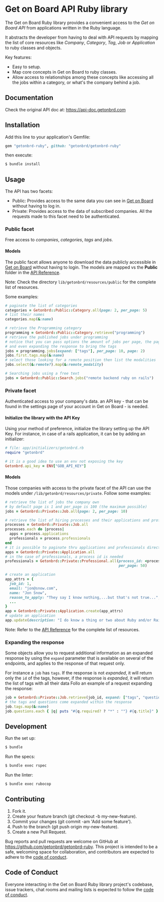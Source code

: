 # Get on Board API Ruby library

The Get on Board Ruby library provides a convenient access to the _Get on Board API_ from applications written in the Ruby language.

It abstracts the developer from having to deal with API requests by mapping the list of core resources like _Company_, _Category_, _Tag_, _Job_ or _Application_ to ruby classes and objects.

Key features:

- Easy to setup.
- Map core concepts in Get on Board to ruby classes.
- Allow access to relationships among these concepts like accessing all the jobs within a category, or what's the company behind a job.

## Documentation

Check the original API doc at: https://api-doc.getonbrd.com

## Installation

Add this line to your application's Gemfile:

```ruby
gem "getonbrd-ruby", github: "getonbrd/getonbrd-ruby"
```

then execute:

```sh
$ bundle install
```

## Usage

The API has two facets:

- Public: Provides access to the same data you can see in [Get on Board](https://www.getonbrd.com) without having to log in.
- Private: Provides access to the data of subscribed companies. All the requests made to this facet need to be authenticated.

### Public facet

Free access to _companies_, _categories_, _tags_ and _jobs_.

#### Models

The public facet allows anyone to download the data publicly accessible in [Get on Board](https://www.getonbrd.com) without having to login. The models are mapped vs the **Public** folder in the [API Reference](https://api-doc.getonbrd.com).

Note: Check the directory `lib/getonbrd/resources/public` for the complete list of resources.

Some examples:

```ruby
# paginate the list of categories
categories = Getonbrd::Public::Category.all(page: 2, per_page: 5)
# list their names
categories.map(&:name)

# retrieve the Programming category
programming = Getonbrd::Public::Category.retrieve("programming")
# retrieve the published jobs under programming
# notice that you can pass options the amount of jobs per page, the page
# and even expanding the response to bring the tags
jobs = programming.jobs(expand: ["tags"], per_page: 10, page: 2)
jobs.first.tags.map(&:name)
# select those looking for a remote position then list the modalities
jobs.select(&:remote?).map(&:remote_modality)

# Searching jobs using a free text
jobs = Getonbrd::Public::Search.jobs("remote backend ruby on rails")
```

### Private facet

Authenticated access to your company's data. an API key - that can be found in the settings page of your account in Get on Board - is needed.

#### Initialize the library with the API Key

Using your method of preference, initialize the library setting up the API Key. For instance, in case of a rails application, it can be by adding an initializer:

```ruby
# file: app/initializers/getonbrd.rb
require "getonbrd"

# it is a good idea to use an env not exposing the key
Getonbrd.api_key = ENV["GOB_API_KEY"]
```

#### Models

Those companies with access to the private facet of the API can use the models under `/lib/getonbrd/resources/private`. Follow some examples:

```ruby
# retrieve the list of jobs the company own
# by default page is 1 and per_page is 100 (the maximum possible)
jobs = Getonbrd::Private::Job.all(page: 2, per_page: 10)

# retrieve the list of hiring processes and their applications and professionals
processes = Getonbrd::Private::Job.all
processes.each do |process|
  apps = process.applications
  professionals = process.professionals
end
# it is possible to paginate thru applications and professionals directly too
apps = Getonbrd::Private::Application.all
# in the case of professionals, a process id is needed
professionals = Getonbrd::Private::Professional.all(process_id: <process-id>,
                                                    per_page: 50)

# create an application
app_attrs = {
  job_id: 1,
  email: "jon@snow.com",
  name: "Jon Snow",
  reason_to_apply: "They say I know nothing,...but that's not true...",
  ...
}
app = Getonbrd::Private::Application.create(app_attrs)
# update an application
app.update(description: "I do know a thing or two about Ruby and/or Rails.")
```

Note: Refer to the [API Reference](https://api-doc.getonbrd.com/) for the complete list of resources.

### Expanding the response

Some objects allow you to request additional information as an expanded response by using the `expand` parameter that is available on several of the endpoints, and applies to the response of that request only.

For instance a `job` has `tags`. If the response is not _expanded_, it will return only the `id` of the tags, however, if the response is _expanded_, it will return the list of tags with all their data Follo an example of a request expanding the response:

```ruby
job = Getonbrd::Private::Job.retrieve(job_id, expand: ["tags", "questions"])
# the tags and questions come expanded within the response
job.tags.map(&:name)
job.questions.each { |q| puts "#{q.required? ? "*" : ""} #{q.title}" }
```

## Development

Run the set up:

```sh
$ bundle
```

Run the specs:

```sh
$ bundle exec rspec
```

Run the linter:

```sh
$ bundle exec rubocop
```

## Contributing

1. Fork it.
1. Create your feature branch (git checkout -b my-new-feature).
1. Commit your changes (git commit -am 'Add some feature').
1. Push to the branch (git push origin my-new-feature).
1. Create a new Pull Request.

Bug reports and pull requests are welcome on GitHub at https://github.com/getonbrd/getonbrd-ruby. This project is intended to be a safe, welcoming space for collaboration, and contributors are expected to adhere to the [code of conduct](https://github.com/getonbrd/getonbrd-ruby/blob/master/CODE_OF_CONDUCT.md).

## Code of Conduct

Everyone interacting in the Get on Board Ruby library project's codebase, issue trackers, chat rooms and mailing lists is expected to follow the [code of conduct](https://github.com/getonbrd/getonbrd-ruby/blob/master/CODE_OF_CONDUCT.md).
